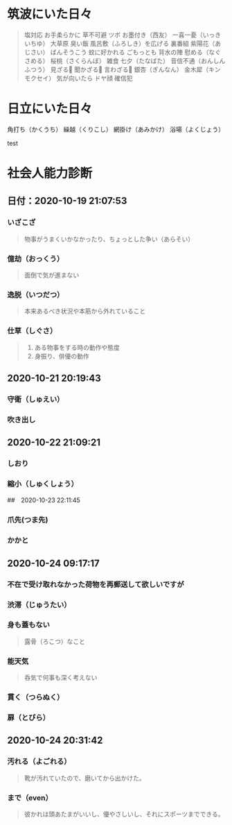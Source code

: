 # 筑波にいた日々
> 塩対応
> お手柔らかに
> 草不可避
> ツボ
> お墨付き（西友）
> 一喜一憂（いっきいちゆ）
> 大草原
> 臭い飯
> 風呂敷（ふろしき）を広げる
> 裏番組
> 紫陽花（あじさい）
> ばんそうこう
> 蚊に好かれる
> ごもっとも
> 背水の陣
> 慰める（なぐさめる）
> 桜桃（さくらんぼ）
> 雑食
> 七夕（たなばた）
> 音信不通（おんしんふつう）
> 見ざる🙈
> 聞かざる🙉
> 言わざる🙊
> 銀杏（ぎんなん）
> 金木犀（キンモクセイ）
> 気が向いたら
> ドヤ顔
> 確信犯

# 日立にいた日々

角打ち（かくうち）
繰越（くりこし）
網掛け（あみかけ）
浴場（よくじょう）

test

# 社会人能力診断

## 日付：2020-10-19 21:07:53

### いざこざ
> 物事がうまくいかなかったり、ちょっとした争い（あらそい）

### 億劫（おっくう）
> 面倒で気が進まない

### 逸脱（いつだつ）
> 本来あるべき状況や本筋から外れていること

### 仕草（しぐさ）
> 1. ある物事をする時の動作や態度
> 2. 身振り、俳優の動作


## 2020-10-21 20:19:43
### 守衛（しゅえい）

### 吹き出し

## 2020-10-22 21:09:21
### しおり
### 縮小（しゅくしょう）

##　2020-10-23 22:11:45
### 爪先(つま先)
### かかと

## 2020-10-24 09:17:17
### 不在で受け取れなかった荷物を再郵送して欲しいですが
### 渋滞（じゅうたい）
### 身も蓋もない
> 露骨（ろこつ）なこと

### 能天気
> 呑気で何事も深く考えない

### 貫く（つらぬく）
### 扉（とびら）

## 2020-10-24 20:31:42
### 汚れる（よごれる）
> 靴が汚れていたので、磨いてから出かけた。

### まで（even）
> 彼かれは頭あたまがいいし、優やさしいし、それにスポーツまでできる。





